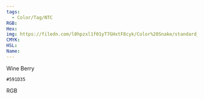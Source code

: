```yaml
---
tags:
  - Color/Tag/NTC
RGB:
Hex:
img: https://filedn.com/l0hpzxl1f01yT7GHxtF8cyk/Color%20Snake/standard_csv_to_svg/%23/591D35.svg
CMYK:
HSL:
Name:
---
```

Wine Berry
```palette
#591D35
```
RGB
